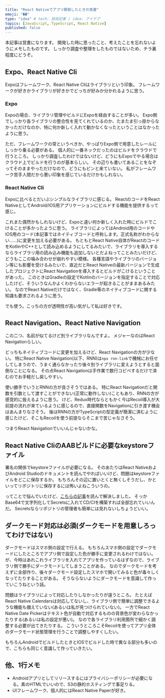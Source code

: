 ```yaml
---
title: "React Nativeでアプリ開発したときの覚書"
emoji: "��"
type: "idea" # tech: 技術記事 / idea: アイデア
topics: [JavaScript, TypeScript, React Native]
published: false
---
```


本記事は覚書になります。
開発した時に思ったこと、考えたことを忘れないようにメモしたものです。
しっかり調査や整理をしたものではないため、チラ裏程度にどうぞ。

## Expo、React Native Cli

Expoはフレームワーク、React Native Cliはライブラリという印象。
フレームワークが好きかライブラリが好きかでどっちが好みか分かれるように思う。

### Expo

Expoの場合、ライブラリ管理やビルドにExpoを経由することが多い。
Expo側でしっかり各ライブラリの整合性を見てくれているのか、たまたま引っ掛からなかっただけなのか、特に何か新しく入れて動かなくなったということはなかったように思う。

ただ、フレームワークの常というべきか、やっぱりExpo側で用意したレールにしっかり乗る必要がある。
個人的に一番ネックだったのはビルドをクラウドで行うところ。
しっかり調査したわけではないけど、どうにもExpoでやる場合はクラウド上でビルドを行うのが基本らしい。
その辺りも書いてあることをなぞってそのままやっただけなので、どうにもピンと来ていない。
私がフレームワーク苦手人間だから悪い印象を感じているだけかもしれない。

### React Native Cli

Expoに比べるとだいぶシンプルなライブラリに感じる。
ReactのコードをReact NativeとしてAndroid/IOS用アプリケーションにビルドする機能を提供するって感じ。

これまた偶然かもしれないけど、Expoと違い何か新しく入れた時にビルドでこけることが多かったように思う。
ライブラリによってはAndroid用のコードやIOS用のコード(本記事ではネイティブコードと呼称します。正式名称がわからない……)に変更を加える必要がある。
もともとReact Native自体がReactのコードをKotlinやC++として読み込めるようにしてるみたいで、ライブラリを導入するならライブラリ用の読み込み機能も追加しないとだよねってことみたいだけど、どうもここの噛み合わせが崩れやすい模様。
各種言語やライブラリのバージョン等にも影響を受けるみたいで、直近だとReact Nativeの最新バージョンで生成したプロジェクトにReact Navigationを導入するとビルドがこけるということがあった。
このときはGradleの設定でKotlinのバージョンを指定することで対応したけど、そういうなんかよくわからないエラーが起きることがままあるみたい。
なのでReact Nativeだけではなく、Gradle等のネイティブコードに関する知識も要求されるように思う。

でも使う。こっちの方が透明性が高い気がして私は好きです。

## React Navigation、React Native Navigation

この二つ、名前が似てるけど別ライブラリなんですよ。
メジャーなのはReact Navigationらしい。

どっちもネイティブコードに変更を加えるけど、React Navigationの方が少ない。
特にReact Native Navigation(以下、RNN)は`npx rnn-link`で機械にお任せしてしまうので、うまく通らなかったり後々別ライブラリに変えようとすると面倒なことになる。
その点React Navigationは手作業で数行コピペするだけで済むのでお手軽だし戻しやすい。

使い勝手でいうとRNNの方が良さそうではある。
特にReact Navigationだと関数を引数として渡すことができない(正常に動作しない)こともあり、RNNの方が感覚的に扱えるように思う。
けど、Redux時代ならともかく今はRecoil導入が大前提の流れが来ているように感じるので、直接関数をNavigationに引き渡す機会はあんまりなさそう。
後はRNNの方がTypeScriptの型定義が簡潔に済むように感じたけど、そこもRecoilを使う前提ならそこまで苦じゃなさそう。

つまりReact Navigationでいいんじゃないかな。

## React Native CliのAABビルドに必要なkeystoreファイル

署名の関係でkeystoreファイルが必要になる。
そのあたりはReact NativeおよびAndroid Studioのドキュメントを読んでやればいいけど、問題はkeystoreファイルをどこに保存するか。
もちろんその辺に置いとくと無くしそうだし、かといってリポジトリに保存するには怖いよねこういうの。

ってことで悩んでいたけど、[こちらの記事](https://qiita.com/hkusu/items/cadb572c979c4d729567)を読んで解決しました。
そっかBase64で文字列化してSecretsに入れてCD/CIを構築すれば全部忘れていいんだ。
Secretsならリポジトリの管理者も簡単には見れないしちょうどいい。

## ダークモード対応は必須(ダークモードを用意しろってわけではない)

ダークモードはスマホ側の設定で行える。
もちろんスマホ側の設定でダークモードにしたところでアプリ側で設定した色が勝手に変更されるわけではない。
が、今時はあれこれライブラリを入れてアプリを作っているはずなので、ライブラリ側で勝手にダークモードしてしまうことがある。
なのでダークモードを考えずに全部作り、後々ダークモード設定したスマホで開いてみると色が毒々しくなってたりすることがある。
そうならないようにダークモードを意識して作っていこうねという話。

問題はライブラリによって対応したりしなかったりが違うところ。
たとえばReact Native Calendarsは対応してないし、ライブラリ側で簡単に調整できるような機能も備えていない(あるいは私が見つけられていない)。
一方でReact Native Date Pickerはテキスト色が自動で対応するものの背景色が変わらなかったりする(あるいは私の設定が悪い)。
なので各ライブラリ利用箇所で細かく調整する必要が出てきたりする。
こういうところこそRecoilを使ってアプリ全体のダークモード状態管理を行うことで調整しやすくしたい。

もちろんAndroidでビルドしたときとIOSでビルドした時で異なる部分も多いので、こちらも同じく意識して作っていきたい。

## 他、1行メモ

- Androidアプリとしてリリースするにはプライバシーポリシーが必要になる。素のHTMLでいいので、S3の静的ホスティングで事足りる。
- UIフレームワーク、個人的にはReact Native Paperが好き。
